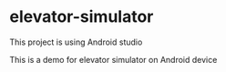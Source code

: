 # elevator-simulator
This project is using Android studio

This is a demo for elevator simulator on Android device
